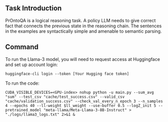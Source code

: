 ## Task Introduction
PrOntoQA is a logical reasoning task. A policy LLM needs to give correct fact that connects the previous state in the reasoning chain. The sentences in the examples are syntactically simple and amenable to semantic parsing.

## Command

To run the Llama-3 model, you will need to request access at Huggingface and set up account login:
```
huggingface-cli login --token [Your Hugging face token]
```

To run the code:
```
CUDA_VISIBLE_DEVICES=<GPU-index> nohup python -u main.py --sum_avg "sum" --test_csv "cache/test_success.csv" --valid_csv "cache/validation_success.csv" --check_val_every_n_epoch 3 --n_samples 4 --epochs 40 --ll-weight $ll_weight --use-buffer 0.5 --logZ_init 5 --pretrained_model "meta-llama/Meta-Llama-3-8B-Instruct" > "./logs/llama3_logs.txt" 2>&1 &
```
